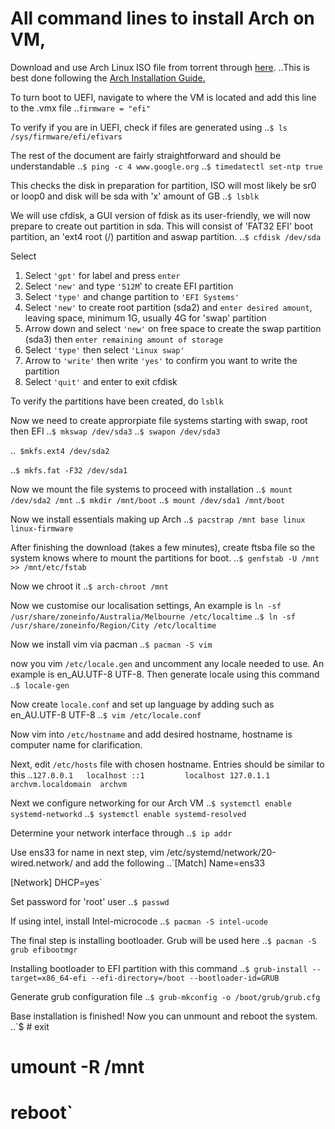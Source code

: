 # All command lines to install Arch on VM,

Download and use Arch Linux ISO file from torrent through [here](https://archlinux.org/download/). 
..This is best done following the [Arch Installation Guide.](https://wiki.archlinux.org/title/Installation_guide)

To turn boot to UEFI, navigate to where the VM is located and add this line to the .vmx file
..`firmware = "efi"`

To verify if you are in UEFI, check if files are generated using
..`$ ls /sys/firmware/efi/efivars`

The rest of the document are fairly straightforward and should be understandable
..`$ ping -c 4 www.google.org`
..`$ timedatectl set-ntp true`

This checks the disk in preparation for partition, ISO will most likely be sr0 or loop0 and disk will be sda with 'x' amount of GB
..`$ lsblk`

We will use cfdisk, a GUI version of fdisk as its user-friendly, we will now prepare to create out partition in sda. This will consist of 'FAT32 EFI' boot partition, an 'ext4 root (/) partition and aswap partition.
..`$ cfdisk /dev/sda`

Select
1. Select `'gpt'` for label and press `enter`
2. Select `'new'` and type `'512M`' to create EFI partition
3. Select `'type'` and change partition to `'EFI Systems'`
4. Select `'new'` to create root partition (sda2) and `enter desired amount`, leaving space, minimum 1G, usually 4G for 'swap' partition
5. Arrow down and select `'new'` on free space to create the swap partition (sda3) then `enter remaining amount of storage`
6. Select `'type'` then select `'Linux swap'`
7. Arrow to `'write'` then write `'yes'` to confirm you want to write the partition
8. Select `'quit'` and enter to exit cfdisk

To verify the partitions have been created, do `lsblk`

Now we need to create approrpiate file systems starting with swap, root then EFI
..`$ mkswap /dev/sda3`
..`$ swapon /dev/sda3`

..` $mkfs.ext4 /dev/sda2`

..`$ mkfs.fat -F32 /dev/sda1`

Now we mount the file systems to proceed with installation
..`$ mount /dev/sda2 /mnt`
..`$ mkdir /mnt/boot`
..`$ mount /dev/sda1 /mnt/boot`

Now we install essentials making up Arch
..`$ pacstrap /mnt base linux linux-firmware`
 
After finishing the download (takes a few minutes), create ftsba file so the system knows where to mount the partitions for boot.
..`$ genfstab -U /mnt >> /mnt/etc/fstab`

Now we chroot it
..`$ arch-chroot /mnt`

Now we customise our localisation settings, An example is `ln -sf /usr/share/zoneinfo/Australia/Melbourne /etc/localtime`
..`$ ln -sf /usr/share/zoneinfo/Region/City /etc/localtime`

Now we install vim via pacman
..`$ pacman -S vim`

now you vim `/etc/locale.gen` and uncomment any locale needed to use. An example is en_AU.UTF-8 UTF-8. Then generate locale using this command
..`$ locale-gen`

Now create `locale.conf` and set up language by adding such as en_AU.UTF-8 UTF-8
..`$ vim /etc/locale.conf`

Now vim into `/etc/hostname` and add desired hostname, hostname is computer name for clarification.

Next, edit `/etc/hosts` file with chosen hostname. Entries should be similar to this
..`127.0.0.1   localhost
::1         localhost
127.0.1.1   archvm.localdomain  archvm`

Next we configure networking for our Arch VM
..`$ systemctl enable systemd-networkd`
..`$ systemctl enable systemd-resolved`

Determine your network interface through
..`$ ip addr`

Use ens33 for name in next step, vim /etc/systemd/network/20-wired.network/ and add the following
..`[Match]
Name=ens33

[Network]
DHCP=yes`

Set password for 'root' user
..`$ passwd`

If using intel, install Intel-microcode
..`$ pacman -S intel-ucode`

The final step is installing bootloader. Grub will be used here
..`$ pacman -S grub efibootmgr`

Installing bootloader to EFI partition with this command
..`$ grub-install --target=x86_64-efi --efi-directory=/boot --bootloader-id=GRUB`

Generate grub configuration file
..`$ grub-mkconfig -o /boot/grub/grub.cfg`

Base installation is finished! Now you can unmount and reboot the system.
..`$ # exit
# umount -R /mnt
# reboot`




